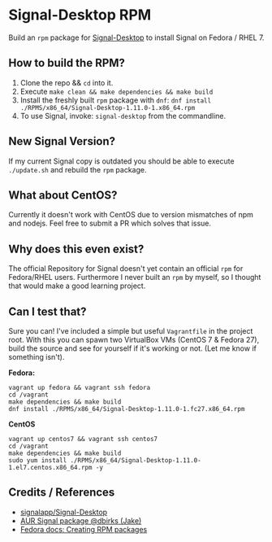# Signal-Desktop RPM

Build an `rpm` package for [Signal-Desktop](https://github.com/signalapp/Signal-Desktop) to install Signal on Fedora / RHEL 7.


## How to build the RPM?

1. Clone the repo && `cd` into it.
2. Execute `make clean && make dependencies && make build`
3. Install the freshly built `rpm` package with `dnf`: `dnf install ./RPMS/x86_64/Signal-Desktop-1.11.0-1.x86_64.rpm`
4. To use Signal, invoke: `signal-desktop` from the commandline.


## New Signal Version?

If my current Signal copy is outdated you should be able to execute
`./update.sh` and rebuild the `rpm` package.


## What about CentOS?

Currently it doesn't work with CentOS due to version mismatches of npm and nodejs.
Feel free to submit a PR which solves that issue.


## Why does this even exist?

The official Repository for Signal doesn't yet contain an official `rpm` for Fedora/RHEL users.
Furthermore I never built an `rpm` by myself, so I thought that would make a good learning project.


## Can I test that?

Sure you can! I've included a simple but useful `Vagrantfile` in the project
root. With this you can spawn two VirtualBox VMs (CentOS 7 & Fedora 27), build the source and see for
yourself if it's working or not. (Let me know if something isn't).


**Fedora:**

```
vagrant up fedora && vagrant ssh fedora
cd /vagrant
make dependencies && make build
dnf install ./RPMS/x86_64/Signal-Desktop-1.11.0-1.fc27.x86_64.rpm
```

**CentOS**

```
vagrant up centos7 && vagrant ssh centos7
cd /vagrant
make dependencies && make build
sudo yum install ./RPMS/x86_64/Signal-Desktop-1.11.0-1.el7.centos.x86_64.rpm -y
```

## Credits / References


+ [signalapp/Signal-Desktop](https://github.com/signalapp/Signal-Desktop)
+ [AUR Signal package @dbirks (Jake)](https://aur.archlinux.org/packages/signal/)
+ [Fedora docs: Creating RPM packages](https://docs.fedoraproject.org/quick-docs/en-US/creating-rpm-packages.html)
